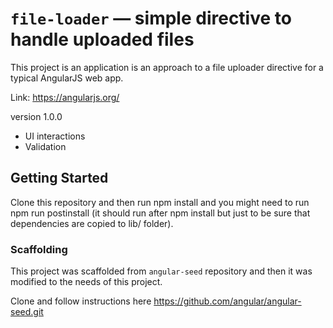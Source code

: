 # `file-loader` — simple directive to handle uploaded files

This project is an application is an approach to a file uploader directive for a typical AngularJS web app. 

Link: https://angularjs.org/

version 1.0.0
* UI interactions
* Validation

## Getting Started

Clone this repository and then run npm install and you might need to run npm run postinstall (it should
run after npm install but just to be sure that dependencies are copied to lib/ folder).

### Scaffolding
This project was scaffolded from `angular-seed` repository and then it was modified to the needs
of this project.

Clone and follow instructions here https://github.com/angular/angular-seed.git